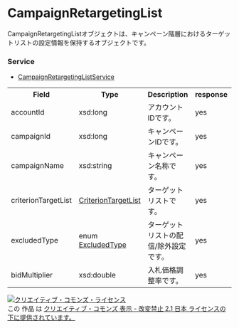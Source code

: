 # CampaignRetargetingList
CampaignRetargetingListオブジェクトは、キャンペーン階層におけるターゲットリストの設定情報を保持するオブジェクトです。

### Service
+ [CampaignRetargetingListService](../services/CampaignRetargetingListService.md)

<table>
 <tr>
  <th>Field</th>
  <th>Type</th>
  <th>Description</th>
  <th>response</th>
  <th>add</th>
  <th>set</th>
  <th>remove</th>
 </tr>
 <tr>
  <td>accountId</td>
  <td>xsd:long</td>
  <td>アカウントIDです。</td>
  <td>yes</td>
  <td>-</td>
  <td>-</td>
  <td>-</td>
 </tr>
 <tr>
  <td>campaignId</td>
  <td>xsd:long</td>
  <td>キャンペーンIDです。</td>
  <td>yes</td>
  <td>Requirement</td>
  <td>Requirement</td>
  <td>Requirement</td>
 </tr>
 <tr>
  <td>campaignName</td>
  <td>xsd:string</td>
  <td>キャンペーン名称です。</td>
  <td>yes</td>
  <td>-</td>
  <td>-</td>
  <td>-</td>
 </tr>
 <tr>
  <td>criterionTargetList</td>
  <td><a href="./CriterionTargetList.md">CriterionTargetList</a></td>
  <td>ターゲットリストです。</td>
  <td>yes</td>
  <td>Requirement</td>
  <td>Requirement</td>
  <td>Requirement</td>
 </tr>
 <tr>
  <td>excludedType</td>
  <td>enum <a href="./ExcludedType.md">ExcludedType</a></td>
  <td>ターゲットリストの配信/除外設定です。</td>
  <td>yes</td>
  <td>Optional<br>default:INCLUDED</td>
  <td>Optional</td>
  <td>Requirement</td>
 </tr>
 <tr>
  <td>bidMultiplier</td>
  <td>xsd:double</td>
  <td>入札価格調整率です。</td>
  <td>yes</td>
  <td>Optional</td>
  <td>Optional</td>
  <td>-</td>
 </tr>
 </table> 
 
<a rel="license" href="http://creativecommons.org/licenses/by-nd/2.1/jp/"><img alt="クリエイティブ・コモンズ・ライセンス" style="border-width:0" src="https://i.creativecommons.org/l/by-nd/2.1/jp/88x31.png" /></a><br />この 作品 は <a rel="license" href="http://creativecommons.org/licenses/by-nd/2.1/jp/">クリエイティブ・コモンズ 表示 - 改変禁止 2.1 日本 ライセンスの下に提供されています。</a>
